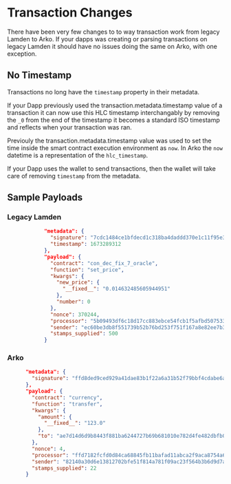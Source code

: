 # Transaction Changes
There have been very few changes to to way transaction work from legacy Lamden to Arko.  If your dapps was creating or parsing transactions on legacy Lamden it should have no issues doing the same on Arko, with one exception.

## No Timestamp
Transactions no long have the `timestamp` property in their metadata.

If your Dapp previously used the transaction.metadata.timestamp value of a transaction it can now use this HLC timestamp interchangably by removing the `_0` from the end of the timestamp it becomes a standard ISO timestamp and reflects when your transaction was ran.

Previouly the transaction.metadata.timestamp value was used to set the time inside the smart contract execution environment as `now`. In Arko the `now` datetime is a representation of the `hlc_timestamp`.

If your Dapp uses the wallet to send transactions, then the wallet will take care of removing `timestamp` from the metadata.

## Sample Payloads
### Legacy Lamden
```json
            "metadata": {
              "signature": "7cdc1484ce1bfdecd1c318ba4daddd370e1c11f95e32f0b8359fe29f5f3d3884cd72f4b0e6007d82d33efdfceedb272aae014818c2f558507a1a4530fb973c06",
              "timestamp": 1673289312
            },
            "payload": {
              "contract": "con_dec_fix_7_oracle",
              "function": "set_price",
              "kwargs": {
                "new_price": {
                  "__fixed__": "0.014632485605944951"
                },
                "number": 0
              },
              "nonce": 370244,
              "processor": "5b09493df6c18d17cc883ebce54fcb1f5afbd507533417fe32c006009a9c3c4a",
              "sender": "ec60be3db8f551739b52b76bd253f751f167a8e82ee7b393236433c17459b4cd",
              "stamps_supplied": 500
            }
```

### Arko
```json
      "metadata": {
        "signature": "ffd8ded9ced929a41dae83b1f22a6a31b52f79bbf4cdabe6a27d9646dd2bd725fc29c8bc122cb9e37a2904da00e34df499ee7a897505d1de3f0511f9f9c1150c"
      },
      "payload": {
        "contract": "currency",
        "function": "transfer",
        "kwargs": {
          "amount": {
            "__fixed__": "123.0"
          },
          "to": "ae7d14d6d9b8443f881ba6244727b69b681010e782d4fe482dbfb0b6aca02d5d"
        },
        "nonce": 4,
        "processor": "ffd7182fcfd0d84ca68845fb11bafad11abca2f9aca8754a6d9cad7baa39d28b",
        "sender": "82140a30d6e13812702bfe51f814a781f09ac23f564b3b6d9d7ad26760e1edaa",
        "stamps_supplied": 22
      }

```